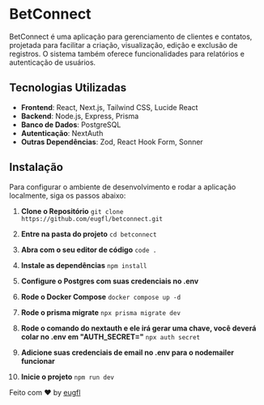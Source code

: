 # BetConnect

BetConnect é uma aplicação para gerenciamento de clientes e contatos, projetada para facilitar a criação, visualização, edição e exclusão de registros. O sistema também oferece funcionalidades para relatórios e autenticação de usuários.

## Tecnologias Utilizadas

- **Frontend**: React, Next.js, Tailwind CSS, Lucide React
- **Backend**: Node.js, Express, Prisma
- **Banco de Dados**: PostgreSQL
- **Autenticação**: NextAuth
- **Outras Dependências**: Zod, React Hook Form, Sonner

## Instalação

Para configurar o ambiente de desenvolvimento e rodar a aplicação localmente, siga os passos abaixo:

1. **Clone o Repositório**
   `git clone https://github.com/eugfl/betconnect.git`
   
2. **Entre na pasta do projeto**
   `cd betconnect`
   
3. **Abra com o seu editor de código**
    `code .`
    
4. **Instale as dependências**
    `npm install`

5. **Configure o Postgres com suas credenciais no .env**

6. **Rode o Docker Compose**
   `docker compose up -d`

7. **Rode o prisma migrate**
   `npx prisma migrate dev`

8. **Rode o comando do nextauth e ele irá gerar uma chave, você deverá colar no .env em "AUTH_SECRET="**
   `npx auth secret`

9. **Adicione suas credenciais de email no .env para o nodemailer funcionar**


10. **Inicie o projeto**
   `npm run dev`

Feito com ♥ by [eugfl](https://www.linkedin.com/in/eugfl/)
